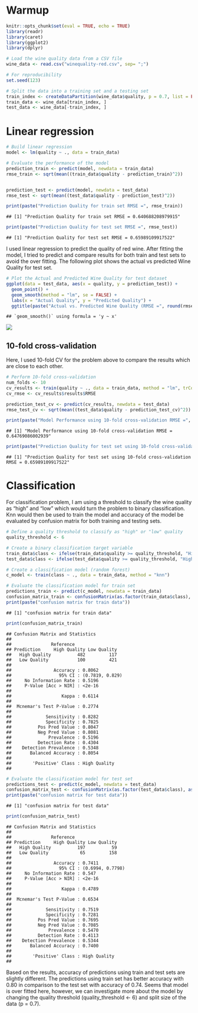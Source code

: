 Warmup
================

``` r
knitr::opts_chunk$set(eval = TRUE, echo = TRUE)
library(readr)
library(caret)
library(ggplot2)
library(dplyr)

# Load the wine quality data from a CSV file
wine_data <- read.csv("winequality-red.csv", sep= ";")  

# For reproducibility
set.seed(123)

# Split the data into a training set and a testing set
train_index <- createDataPartition(wine_data$quality, p = 0.7, list = FALSE)
train_data <- wine_data[train_index, ]
test_data <- wine_data[-train_index, ]
```

# Linear regression

``` r
# Build linear regression 
model <- lm(quality ~ ., data = train_data)

# Evaluate the performance of the model
prediction_train <- predict(model, newdata = train_data)
rmse_train <- sqrt(mean((train_data$quality - prediction_train)^2))


prediction_test <- predict(model, newdata = test_data)
rmse_test <- sqrt(mean((test_data$quality - prediction_test)^2))

print(paste("Prediction Quality for train set RMSE =", rmse_train))
```

    ## [1] "Prediction Quality for train set RMSE = 0.640688208979915"

``` r
print(paste("Prediction Quality for test set RMSE =", rmse_test))
```

    ## [1] "Prediction Quality for test set RMSE = 0.65989109917522"

I used linear regression to predict the quality of red wine. After
fitting the model, I tried to predict and compare results for both train
and test sets to avoid the over fitting. The following plot shows the
actual vs predicted Wine Quality for test set.

``` r
# Plot the Actual and Predicted Wine Quality for test dataset
ggplot(data = test_data, aes(x = quality, y = prediction_test)) +
  geom_point() +
  geom_smooth(method = "lm", se = FALSE) +
  labs(x = "Actual Quality", y = "Predicted Quality") +
  ggtitle(paste("Actual vs. Predicted Wine Quality (RMSE =", round(rmse_test, 2), ")"))
```

    ## `geom_smooth()` using formula = 'y ~ x'

![](Warmup_files/figure-gfm/unnamed-chunk-2-1.png)<!-- -->

## 10-fold cross-validation

Here, I used 10-fold CV for the problem above to compare the results
which are close to each other.

``` r
# Perform 10-fold cross-validation
num_folds <- 10
cv_results <- train(quality ~ ., data = train_data, method = "lm", trControl = trainControl(method = "cv", number = num_folds))
cv_rmse <- cv_results$results$RMSE

prediction_test_cv <- predict(cv_results, newdata = test_data)
rmse_test_cv <- sqrt(mean((test_data$quality - prediction_test_cv)^2))

print(paste("Model Performance using 10-fold cross-validation RMSE =", cv_rmse))
```

    ## [1] "Model Performance using 10-fold cross-validation RMSE = 0.64769086002939"

``` r
print(paste("Prediction Quality for test set using 10-fold cross-validation RMSE =", rmse_test_cv))
```

    ## [1] "Prediction Quality for test set using 10-fold cross-validation RMSE = 0.65989109917522"

# Classification

For classification problem, I am using a threshold to classify the wine
quality as “high” and “low” which would turn the problem to binary
classification. Knn would then be used to train the model and accuracy
of the model be evaluated by confusion matrix for both training and
testing sets.

``` r
# Define a quality threshold to classify as "high" or "low" quality
quality_threshold <- 6  

# Create a binary classification target variable
train_data$class <- ifelse(train_data$quality >= quality_threshold, "High Quality", "Low Quality")
test_data$class <- ifelse(test_data$quality >= quality_threshold, "High Quality", "Low Quality")

# Create a classification model (random forest)
c_model <- train(class ~ ., data = train_data, method = "knn")

# Evaluate the classification model for train set
predictions_train <- predict(c_model, newdata = train_data)
confusion_matrix_train <- confusionMatrix(as.factor(train_data$class), as.factor(predictions_train))
print(paste("confusion matrix for train data"))
```

    ## [1] "confusion matrix for train data"

``` r
print(confusion_matrix_train)
```

    ## Confusion Matrix and Statistics
    ## 
    ##               Reference
    ## Prediction     High Quality Low Quality
    ##   High Quality          482         117
    ##   Low Quality           100         421
    ##                                          
    ##                Accuracy : 0.8062         
    ##                  95% CI : (0.7819, 0.829)
    ##     No Information Rate : 0.5196         
    ##     P-Value [Acc > NIR] : <2e-16         
    ##                                          
    ##                   Kappa : 0.6114         
    ##                                          
    ##  Mcnemar's Test P-Value : 0.2774         
    ##                                          
    ##             Sensitivity : 0.8282         
    ##             Specificity : 0.7825         
    ##          Pos Pred Value : 0.8047         
    ##          Neg Pred Value : 0.8081         
    ##              Prevalence : 0.5196         
    ##          Detection Rate : 0.4304         
    ##    Detection Prevalence : 0.5348         
    ##       Balanced Accuracy : 0.8054         
    ##                                          
    ##        'Positive' Class : High Quality   
    ## 

``` r
# Evaluate the classification model for test set
predictions_test <- predict(c_model, newdata = test_data)
confusion_matrix_test <- confusionMatrix(as.factor(test_data$class), as.factor(predictions_test))
print(paste("confusion matrix for test data"))
```

    ## [1] "confusion matrix for test data"

``` r
print(confusion_matrix_test)
```

    ## Confusion Matrix and Statistics
    ## 
    ##               Reference
    ## Prediction     High Quality Low Quality
    ##   High Quality          197          59
    ##   Low Quality            65         158
    ##                                           
    ##                Accuracy : 0.7411          
    ##                  95% CI : (0.6994, 0.7798)
    ##     No Information Rate : 0.547           
    ##     P-Value [Acc > NIR] : <2e-16          
    ##                                           
    ##                   Kappa : 0.4789          
    ##                                           
    ##  Mcnemar's Test P-Value : 0.6534          
    ##                                           
    ##             Sensitivity : 0.7519          
    ##             Specificity : 0.7281          
    ##          Pos Pred Value : 0.7695          
    ##          Neg Pred Value : 0.7085          
    ##              Prevalence : 0.5470          
    ##          Detection Rate : 0.4113          
    ##    Detection Prevalence : 0.5344          
    ##       Balanced Accuracy : 0.7400          
    ##                                           
    ##        'Positive' Class : High Quality    
    ## 

Based on the results, accuracy of predictions using train and test sets
are slightly different. The predictions using train set has better
accuracy with 0.80 in comparison to the test set with accuracy of 0.74.
Seems that model is over fitted here, however, we can investigate more
about the model by changing the quality threshold (quality_threshold \<-
6) and split size of the data (p = 0.7).

